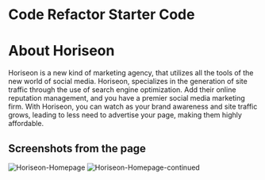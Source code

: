 # Code Refactor Starter Code

# About Horiseon

Horiseon is a new kind of marketing agency, that utilizes all the tools of the new world of social media. Horiseon, specializes in the generation of site traffic through the use of search engine optimization. Add their online reputation management, and you have a premier social media marketing firm. With Horiseon, you can watch as your brand awareness and site traffic grows, leading to less need to advertise your page, making them highly affordable.

## Screenshots from the page
![Horiseon-Homepage](./Develop/assets/images/screenshot-2)
![Horiseon-Homepage-continued](./Develop/assets/images/screenshot-1)
